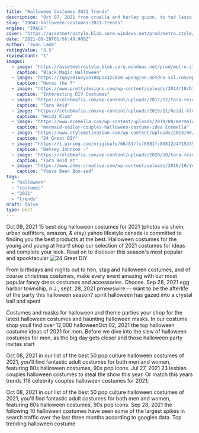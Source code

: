 ```yaml
---
title: "Halloween Costumes 2021 Trends"
description: "Oct 07, 2021 from cruella and harley quinn, to ted lasso and lil nas x, here are the best halloween costumes for 2021."
slug: "79042-halloween-costumes-2021-trends"
engine: "IMAGE"
cover: "https://assetmetrostyle.blob.core.windows.net/prod/metro.style/media/assets/star-magic-2019-black-magic-halloween-party-same-costumes-banner.jpg?ext=.jpg"
date: "2021-09-28T01:56:49.908Z"
author: "Juan Lamb"
ratingValue: "3.5"
reviewCount: "1"
images:
  - image: "https://assetmetrostyle.blob.core.windows.net/prod/metro.style/media/assets/star-magic-2019-black-magic-halloween-party-same-costumes-banner.jpg?ext=.jpg"
    caption: "Black Magic Halloween"
  - image: "https://1qxya61uvyue18mpsx3zc8om-wpengine.netdna-ssl.com/wp-content/uploads/sites/2/2018/11/selena-halloween-2018.jpg"
    caption: "Heres the 7"
  - image: "https://www.prettydesigns.com/wp-content/uploads/2014/10/DIY-Cloude-Costume.jpg"
    caption: "Interesting DIY Costumes"
  - image: "https://celebmafia.com/wp-content/uploads/2017/12/tara-reid-land-of-distraction-launch-event-in-la-3.jpg"
    caption: "Tara Reid"
  - image: "https://celebmafia.com/wp-content/uploads/2015/11/heidi-klum-heidi-klum-halloween-party-in-new-york-city-october-2015_7.jpg"
    caption: "Heidi Klum"
  - image: "https://www.ecemella.com/wp-content/uploads/2019/08/mermaid-sailor-couples-halloween-costume-idea.jpg"
    caption: "mermaid-sailor-couples-halloween-costume-idea Ecemella"
  - image: "https://www.stylemotivation.com/wp-content/uploads/2013/08/24-Great-DIY-Kids-Halloween-Ideas-18.jpg"
    caption: "24 Great DIY"
  - image: "https://i.pinimg.com/originals/66/81/fc/6681fc86812d4715335218ecb21c90e8.jpg"
    caption: "Betsey Johnson -"
  - image: "https://celebmafia.com/wp-content/uploads/2020/10/tara-reid-at-a-poker-party-in-beverly-hills-10-24-2020-3.jpg"
    caption: "Tara Reid at"
  - image: "https://www.ohmy-creative.com/wp-content/uploads/2016/10/Youve-Been-Boo-zed-Free-Printable-for-Adult-Halloween-Fun-OHMY-CREATIVE.COM-.jpg"
    caption: "Youve Been Boo-zed"
tags:
  - "halloween"
  - "costumes"
  - "2021"
  - "trends"
draft: false
type: post
---
```


Oct 09, 2021 15 best dog halloween costumes for 2021 (photos via shein, urban outfitters, amazon, & etsy) yahoo lifestyle canada is committed to finding you the best products at the best. Halloween costumes for the young and young at heart! shop our selection of 2021 costumes for ideas and complete your look.  Read on to discover this season's most popular and spooktacular
![24 Great DIY](https://www.stylemotivation.com/wp-content/uploads/2013/08/24-Great-DIY-Kids-Halloween-Ideas-18.jpg "24 Great DIY")

From birthdays and nights out to hen, stag and halloween costumes, and of course christmas costumes, make every event amazing with our most popular fancy dress costumes and accessories. Choose. Sep 28, 2021 egg harbor township, n.J., sept. 28, 2021 prnewswire -- want to be the afterlife of the party this halloween season? spirit halloween has gazed into a crystal ball and spent
<!--inArticleAds-->

<!--galleryOne-->

Costumes and masks for halloween and theme parties your shop for the latest halloween costumes and haunting halloween masks. In our costume shop youll find over 12,000 halloweenOct 02, 2021 the top halloween costume ideas of 2021 for men. Before we dive into the slew of halloween costumes for men, as the big day gets closer and those halloween party invites start
<!--inArticleAds-->

<!--galleryTwo-->

Oct 08, 2021 in our list of the best 50 pop culture halloween costumes of 2021, you'll find fantastic adult costumes for both men and women, featuring 80s halloween costumes, 90s pop icons. Jul 27, 2021 23 lesbian couples halloween costumes to steal the show this year.  Or match this years trends 118 celebrity couples halloween costumes for 2021;
<!--galleryThree-->

Oct 08, 2021 in our list of the best 50 pop culture halloween costumes of 2021, you'll find fantastic adult costumes for both men and women, featuring 80s halloween costumes, 90s pop icons. Sep 28, 2021 the following 10 halloween costumes have seen some of the largest spikes in search traffic over the last three months according to googles data. Top trending halloween costume